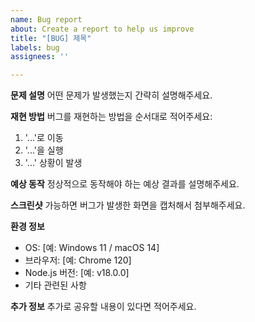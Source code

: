 ```yaml
---
name: Bug report
about: Create a report to help us improve
title: "[BUG] 제목"
labels: bug
assignees: ''

---
```


**문제 설명**
어떤 문제가 발생했는지 간략히 설명해주세요.

**재현 방법**
버그를 재현하는 방법을 순서대로 적어주세요:
1. '...'로 이동
2. '...'을 실행
3. '...' 상황이 발생

**예상 동작**
정상적으로 동작해야 하는 예상 결과를 설명해주세요.

**스크린샷**
가능하면 버그가 발생한 화면을 캡처해서 첨부해주세요.

**환경 정보**
- OS: [예: Windows 11 / macOS 14]
- 브라우저: [예: Chrome 120]
- Node.js 버전: [예: v18.0.0]
- 기타 관련된 사항

**추가 정보**
추가로 공유할 내용이 있다면 적어주세요.
